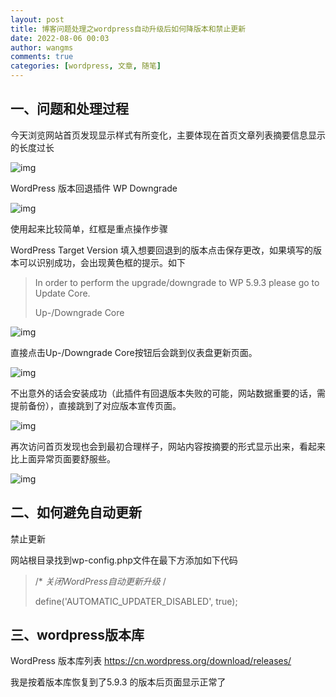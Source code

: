 ```yaml
---
layout: post
title: 博客问题处理之wordpress自动升级后如何降版本和禁止更新
date: 2022-08-06 00:03
author: wangms
comments: true
categories: [wordpress, 文章, 随笔]
---
```

<h2>一、问题和处理过程</h2>
<p>今天浏览网站首页发现显示样式有所变化，主要体现在首页文章列表摘要信息显示的长度过长</p>
<p><img src="https://img.wangms.com/blog/1659423783332-618dd898-d724-45da-91a5-690f1dd02dc1.png" alt="img" /></p>
<p>WordPress 版本回退插件 WP Downgrade</p>
<p><img src="https://img.wangms.com/blog/1659423863850-7683cfb2-54fc-4a3a-b44c-3fbdab2a64cc.png" alt="img" /></p>
<p>使用起来比较简单，红框是重点操作步骤  </p>
<p>WordPress Target Version 填入想要回退到的版本点击保存更改，如果填写的版本可以识别成功，会出现黄色框的提示。如下</p>
<blockquote>
<p>In order to perform the upgrade/downgrade to WP 5.9.3 please go to Update Core.</p>
<p>Up-/Downgrade Core</p>
</blockquote>
<p><img src="https://img.wangms.com/blog/1659423962252-f4302150-6c15-40e9-b005-0242432c60b2.png" alt="img" /></p>
<p>直接点击Up-/Downgrade Core按钮后会跳到仪表盘更新页面。</p>
<p><img src="https://img.wangms.com/blog/1659424152643-5d4c1f89-534d-4fc5-adac-2277e1591dba.png" alt="img" /></p>
<p>不出意外的话会安装成功（此插件有回退版本失败的可能，网站数据重要的话，需提前备份），直接跳到了对应版本宣传页面。</p>
<p><img src="https://img.wangms.com/blog/1659424451306-8dc02ce1-a69d-4a46-887c-794e414a6e03.png" alt="img" /></p>
<p>再次访问首页发现也会到最初合理样子，网站内容按摘要的形式显示出来，看起来比上面异常页面要舒服些。</p>
<p><img src="https://img.wangms.com/blog/1659424502918-cc079aa6-f3d0-482d-b032-c3d73af6d1ba.png" alt="img" /></p>
<h2>二、如何避免自动更新</h2>
<p>禁止更新</p>
<p>网站根目录找到wp-config.php文件在最下方添加如下代码</p>
<blockquote>
<p>/*<em> 关闭WordPress自动更新升级 </em>/</p>
<p>define('AUTOMATIC_UPDATER_DISABLED', true);</p>
</blockquote>
<h2>三、wordpress版本库</h2>
<p>WordPress 版本库列表 <a href="https://cn.wordpress.org/download/releases/">https://cn.wordpress.org/download/releases/</a></p>
<p>我是按着版本库恢复到了5.9.3 的版本后页面显示正常了</p>
